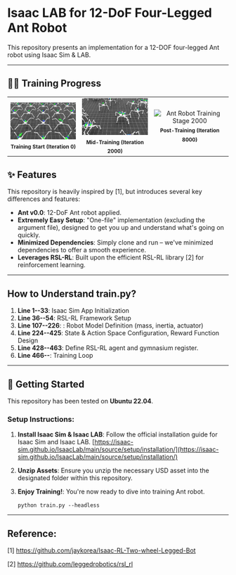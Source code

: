 # Isaac LAB for 12-DoF Four-Legged Ant Robot

This repository presents an implementation for a 12-DOF four-legged Ant robot using Isaac Sim & LAB.

---
## 🏃‍♂️ Training Progress

<table>
  <tr>
    <td align="center">
      <img src="assets/rl-video-step-0.gif" width="200" alt="Ant Robot Training Stage 0">
      <br><sub><b>Training Start (Iteration 0)</b></sub>
    </td>
    <td align="center">
      <img src="assets/rl-video-step-2000.gif" width="200" alt="Ant Robot Training Stage 2000">
      <br><sub><b>Mid-Training (Iteration 2000)</b></sub>
    </td>
        <td align="center">
      <img src="assets/rl-video-step-8000.gif" width="200" alt="Ant Robot Training Stage 2000">
      <br><sub><b>Post-Training (Iteration 8000)</b></sub>
    </td>
  </tr>
</table>

## ✨ Features

This repository is heavily inspired by [1], but introduces several key differences and features:

* **Ant v0.0**: 12-DoF Ant robot applied.
* **Extremely Easy Setup**: "One-file" implementation (excluding the argument file), designed to get you up and understand what's going on quickly.
* **Minimized Dependencies**: Simply clone and run – we've minimized dependencies to offer a smooth experience.
* **Leverages RSL-RL**: Built upon the efficient RSL-RL library [2] for reinforcement learning.
  
---
## How to Understand train.py?

1. **Line 1--33**: Isaac Sim App Initialization
2. **Line 36--54**: RSL-RL Framework Setup
3. **Line 107--226**: : Robot Model Definition (mass, inertia, actuator) 
4. **Line 224--425**:  State & Action Space Configuration, Reward Function Design
5. **Line 428--463**: Define RSL-RL agent and gymnasium register.
6. **Line 466--**: Training Loop

---

## 🚀 Getting Started

This repository has been tested on **Ubuntu 22.04**.

### Setup Instructions:

1.  **Install Isaac Sim & Isaac LAB**:
    Follow the official installation guide for Isaac Sim and Isaac LAB. 
    [https://isaac-sim.github.io/IsaacLab/main/source/setup/installation/](https://isaac-sim.github.io/IsaacLab/main/source/setup/installation/)

2.  **Unzip Assets**:
    Ensure you unzip the necessary USD asset into the designated folder within this repository.

3.  **Enjoy Training!**:
    You're now ready to dive into training Ant robot.
    ```
    python train.py --headless

---
## Reference:

[1] https://github.com/jaykorea/Isaac-RL-Two-wheel-Legged-Bot

[2] https://github.com/leggedrobotics/rsl_rl
